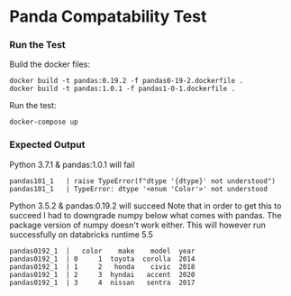 # Panda Compatability Test


### Run the Test

Build the docker files:
```
docker build -t pandas:0.19.2 -f pandas0-19-2.dockerfile .
docker build -t pandas:1.0.1 -f pandas1-0-1.dockerfile .
```

Run the test:

```
docker-compose up
```

### Expected Output

Python 3.7.1 & pandas:1.0.1 will fail

```
pandas101_1   | raise TypeError(f"dtype '{dtype}' not understood")
pandas101_1   | TypeError: dtype '<enum 'Color'>' not understood
```

Python 3.5.2 & pandas:0.19.2 will succeed
Note that in order to get this to succeed I had to downgrade numpy below what comes with pandas.
The package version of numpy doesn't work either.
This will however run successfully on databricks runtime 5.5

```
pandas0192_1  |   color    make    model  year
pandas0192_1  | 0     1  toyota  corolla  2014
pandas0192_1  | 1     2   honda    civic  2018
pandas0192_1  | 2     3  hyndai   accent  2020
pandas0192_1  | 3     4  nissan   sentra  2017
```



